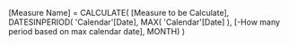 [Measure Name] = 
CALCULATE(
    [Measure to be Calculate],
    DATESINPERIOD(
        'Calendar'[Date],
        MAX(
            'Calendar'[Date]
        ),
        [-How many period based on max calendar date],
    MONTH)
)
